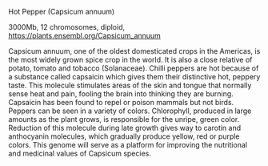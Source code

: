 
Hot Pepper (Capsicum annuum)

3000Mb, 12 chromosomes, diploid, https://plants.ensembl.org/Capsicum_annuum

Capsicum annuum, one of the oldest domesticated crops in the Americas, is the most widely grown spice crop in the world. It is also a close relative of potato, tomato and tobacco (Solanaceae). Chilli peppers are hot because of a substance called capsaicin which gives them their distinctive hot, peppery taste. This molecule stimulates areas of the skin and tongue that normally sense heat and pain, fooling the brain into thinking they are burning. Capsaicin has been found to repel or poison mammals but not birds. Peppers can be seen in a variety of colors. Chlorophyll, produced in large amounts as the plant grows, is responsible for the unripe, green color. Reduction of this molecule during late growth gives way to carotin and anthocyanin molecules, which gradually produce yellow, red or purple colors. This genome will serve as a platform for improving the nutritional and medicinal values of Capsicum species.
